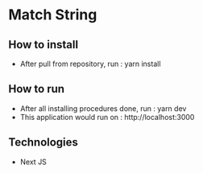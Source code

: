 
# Match String

## How to install
- After pull from repository,  run : yarn install

## How to run
- After all installing procedures done, run : yarn dev
- This application would run on : http://localhost:3000

## Technologies
- Next JS
